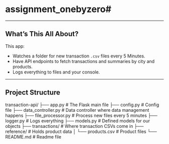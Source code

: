 # assignment_onebyzero# 


---

## What’s This All About?
This app:
- Watches a folder for new transaction `.csv` files every 5 Minutes.
- Have API endpoints to fetch transactions and summaries by city and products.
- Logs everything to files and your console.

---

## Project Structure

transaction-api/ ├── app.py # The Flask main file ├── config.py # Config file ├── data_controller.py # Data controller where data management happens ├── file_processor.py # Process new files every 5 minutes ├── logger.py # Logs everything ├── models.py # Defined models for our objects ├── transactions/ # Where transaction CSVs come in ├── reference/ # Holds product data │ └── products.csv # Product files └── README.md # Readme file